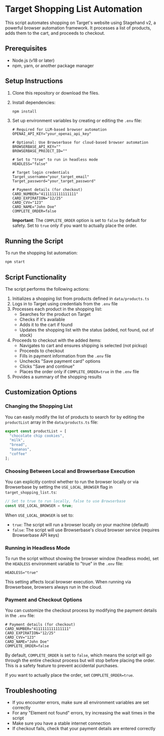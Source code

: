 # Target Shopping List Automation

This script automates shopping on Target's website using Stagehand v2, a powerful browser automation framework. It processes a list of products, adds them to the cart, and proceeds to checkout.

## Prerequisites

- Node.js (v18 or later)
- npm, yarn, or another package manager

## Setup Instructions

1. Clone this repository or download the files.

2. Install dependencies:
   ```bash
   npm install
   ```

3. Set up environment variables by creating or editing the `.env` file:
   ```
   # Required for LLM-based browser automation
   OPENAI_API_KEY="your_openai_api_key"
   
   # Optional: Use Browserbase for cloud-based browser automation
   BROWSERBASE_API_KEY=""
   BROWSERBASE_PROJECT_ID=""
   
   # Set to "true" to run in headless mode
   HEADLESS="false"
   
   # Target login credentials
   Target_username="your_target_email"
   Target_password="your_target_password"
   
   # Payment details (for checkout)
   CARD_NUMBER="4111111111111111"
   CARD_EXPIRATION="12/25"
   CARD_CVV="123"
   CARD_NAME="John Doe"
   COMPLETE_ORDER=false
   ```
   
   **Important**: The `COMPLETE_ORDER` option is set to `false` by default for safety. Set to `true` only if you want to actually place the order.

## Running the Script

To run the shopping list automation:

```bash
npm start
```

## Script Functionality

The script performs the following actions:

1. Initializes a shopping list from products defined in `data/products.ts`
2. Logs in to Target using credentials from the `.env` file
3. Processes each product in the shopping list:
   - Searches for the product on Target
   - Checks if it's available
   - Adds it to the cart if found
   - Updates the shopping list with the status (added, not found, out of stock)
4. Proceeds to checkout with the added items:
   - Navigates to cart and ensures shipping is selected (not pickup)
   - Proceeds to checkout
   - Fills in payment information from the `.env` file
   - Unchecks "Save payment card" options
   - Clicks "Save and continue"
   - Places the order only if `COMPLETE_ORDER=true` in the `.env` file
5. Provides a summary of the shopping results

## Customization Options

### Changing the Shopping List

You can easily modify the list of products to search for by editing the `productList` array in the `data/products.ts` file:

```typescript
export const productList = [
  "chocolate chip cookies",
  "milk",
  "bread",
  "bananas",
  "coffee"
];
```

### Choosing Between Local and Browserbase Execution

You can explicitly control whether to run the browser locally or via Browserbase by setting the `USE_LOCAL_BROWSER` flag in `target_shopping_list.ts`:

```typescript
// Set to true to run locally, false to use Browserbase
const USE_LOCAL_BROWSER = true; 
```

When `USE_LOCAL_BROWSER` is set to:
- `true`: The script will run a browser locally on your machine (default)
- `false`: The script will use Browserbase's cloud browser service (requires Browserbase API keys)

### Running in Headless Mode

To run the script without showing the browser window (headless mode), set the `HEADLESS` environment variable to "true" in the `.env` file:

```
HEADLESS="true"
```

This setting affects local browser execution. When running via Browserbase, browsers always run in the cloud.

### Payment and Checkout Options

You can customize the checkout process by modifying the payment details in the `.env` file:

```
# Payment details (for checkout)
CARD_NUMBER="4111111111111111"
CARD_EXPIRATION="12/25"
CARD_CVV="123"
CARD_NAME="John Doe"
COMPLETE_ORDER=false
```

By default, `COMPLETE_ORDER` is set to `false`, which means the script will go through the entire checkout process but will stop before placing the order. This is a safety feature to prevent accidental purchases.

If you want to actually place the order, set `COMPLETE_ORDER=true`.

## Troubleshooting

- If you encounter errors, make sure all environment variables are set correctly
- For any "Element not found" errors, try increasing the wait times in the script
- Make sure you have a stable internet connection
- If checkout fails, check that your payment details are entered correctly 